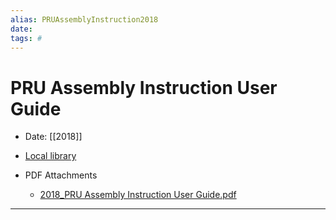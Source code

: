 ```yaml
---
alias: PRUAssemblyInstruction2018
date:
tags: #
---
```


# PRU Assembly Instruction User Guide
<cite></cite>

* Date: [[2018]]




* [Local library](zotero://select/items/1_4VF4R47P)

* PDF Attachments
	- [2018_PRU Assembly Instruction User Guide.pdf](zotero://open-pdf/library/items/IXEWIJGM)

***

